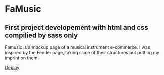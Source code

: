 # FaMusic

## First project developement with html and css compilied by sass only

Famusic is a mockup page of a musical instrument e-commerce.
I was inspired by the Fender page, taking some of their structures but putting my imprint on them.

[Deploy]([https://art-air.vercel.app/](https://lucasezequielbecerra.github.io/FaMusic/)https://lucasezequielbecerra.github.io/FaMusic/)

